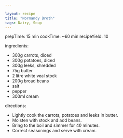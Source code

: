 ```yaml
---

layout: recipe
title: "Normandy Broth"
tags: Dairy, Soup
---
```


prepTime: 15 min
cookTime: ~60 min
recipeYield: 10

ingredients:
- 300g carrots, diced
- 300g potatoes, diced
- 300g leeks, shredded
- 75g butter
- 2 litre white veal stock
- 200g broad beans
- salt
- pepper
- 300ml cream

directions:
- Lightly cook the carrots, potatoes and leeks in butter.
- Moisten with stock and add beans.
- Bring to the boil and simmer for 40 minutes.
- Correct seasonings and serve with cream.
